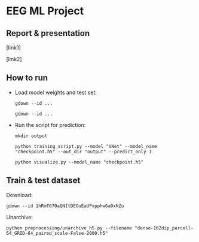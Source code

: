 # EEG ML Project
## Report & presentation
[link1]

[link2]

## How to run
* Load model weights and test set:

    `gdown --id ...`

    `gdown --id ...`

* Run the script for prediction:
   
   `mkdir output`      

   `python training_script.py --model "VNet" --model_name "checkpoint.h5" --out_dir "output" --predict_only 1`
   
   `python visualize.py --model_name "checkpoint.h5"`

## Train & test dataset

Download:

`gdown --id 1hRmT670aQNItDEGuEaUPvpphw6aDxNZu`

Unarchive:

`python preprocessing/unarchive_h5.py --filename "dense-162dip_parcell-64_GRID-64_paired_scale-False-2000.h5"`